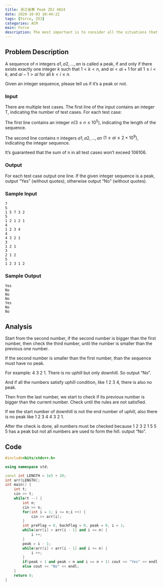 ```yaml
---
title: 浙江省赛 Peak ZOJ 4024
date: 2020-10-03 10:44:22
tags: [Force, ZOJ]
categories: ACM
main: Force
description: The most important is to consider all the situations that doesn't make a peak.
---
```


## Problem Description

A sequence of *n* integers $a1,a2,…,an$ is called a peak, if and only if there exists exactly one integer *k* such that $1<k<n$, and $ai<ai+1$ for all $1≤i<k$, and $ai−1>ai$ for all $k<i≤n$.

Given an integer sequence, please tell us if it’s a peak or not.

### Input

There are multiple test cases. The first line of the input contains an integer T, indicating the number of test cases. For each test case:

The first line contains an integer $n (3≤n≤10^5)$, indicating the length of the sequence.

The second line contains n integers $a1,a2,…,an$ $(1≤ai≤2×10^9)$, indicating the integer sequence.

It’s guaranteed that the sum of n in all test cases won’t exceed 106106.

### Output

For each test case output one line. If the given integer sequence is a peak, output “Yes” (without quotes), otherwise output “No” (without quotes).

### Sample Input

```
7
5
1 5 7 3 2
5
1 2 1 2 1
4
1 2 3 4
4
4 3 2 1
3
1 2 1
3
2 1 2
5
1 2 3 1 2
```

### Sample Output

```
Yes
No
No
No
Yes
No
No
```

## Analysis

Start from the second number, if the second number is bigger than the first number, then check the third number, until the number is smaller than the previous one number.

If the second number is smaller than the first number, than the sequence must have no peak.

For example: 4 3 2 1. There is no uphill but only downhill. So output “No”.

And if all the numbers satisfy uphill condition, like 1 2 3 4, there is also no peak.

Then from the last number, we start to check if its previous number is bigger than the current number. Check until the rules are not satisfied.

If we the start number of downhill is not the end number of uphill, also there is no peak like 1 2 3 4 4 3 2 1.

After the check is done, all numbers must be checked because 1 2 3 2 1 5 5 5 has a peak but not all numbers are used to form the hill. output “No”.

## Code

```c++
#include<bits/stdc++.h>

using namespace std;

const int LENGTH = 1e5 + 20;
int arr[LENGTH];
int main() {
    int t;
    cin >> t;
    while(t --) {
        int n;
        cin >> n;
        for(int i = 1; i <= n;i ++) {
            cin >> arr[i];
        }
        int preFlag = 0, backFlag = 0, peak = 0, i = 1;
        while(arr[i] > arr[i - 1] and i <= n) {
            i ++;
        }
        peak = i - 1;
        while(arr[i] < arr[i - 1] and i <= n) {
            i ++;
        }
        if(peak > 1 and peak < n and i == n + 1) cout << "Yes" << endl;
        else cout << "No" << endl;
    }
    return 0;
}
```
